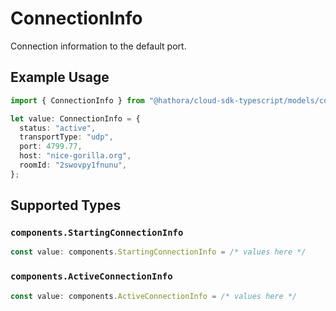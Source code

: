 # ConnectionInfo

Connection information to the default port.

## Example Usage

```typescript
import { ConnectionInfo } from "@hathora/cloud-sdk-typescript/models/components";

let value: ConnectionInfo = {
  status: "active",
  transportType: "udp",
  port: 4799.77,
  host: "nice-gorilla.org",
  roomId: "2swovpy1fnunu",
};
```

## Supported Types

### `components.StartingConnectionInfo`

```typescript
const value: components.StartingConnectionInfo = /* values here */
```

### `components.ActiveConnectionInfo`

```typescript
const value: components.ActiveConnectionInfo = /* values here */
```

